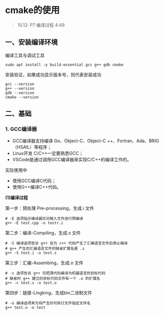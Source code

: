 # cmake的使用
> 10.12: P7 编译过程 4:49
>

## 一、安装编译环境

编译工具与调试工具

```shell
sudo apt install -y build-essential gcc g++ gdb cmake
```

安装验证，如果成功显示版本号，则代表安装成功
```shell
gcc --version
g++ --version
gdb --version
cmake --version
```

## 二、基础

### 1. GCC编译器

- GCC编译器支持编译 Go、Object-C、Object-C ++、Fortran、Ada、BRIG（HSAIL）等程序；
- Linux开发 C/C++一定要熟悉GCC；
- VSCode是通过调用GCC编译器来实现C/C++的编译工作的。

实际使用中
- 使用GCC编译C代码；
- 使用G++编译C++代码。


**(1)编译过程**

第一步：预处理 Pre-processing，生成.i 文件
```shell
# -E 选项指示编译器仅对输入文件进行预编译
g++ -E test.cpp -o testr.i
```

第二步：编译-Compiling，生成.s 文件
```shell
# -S 编译选项告诉 g++ 在为 c++ 代码产生了汇编语言文件后停止编译
# g++ 产生的汇编语言文件的缺省扩展名是 .s
g++ -S test.i -o test.s
```

第三步：汇编-Assembing，生成.o 文件
```shell
# -c 选项告诉 g++ 仅把源代码编译为机器语言的目标代码
# 缺省时 g++ 建立的目标代码文件有一个 .o 的扩展名
g++ -c test.s -o test.o
```

第四步：链接-Lingking，生成bin二进制文件
```shell
# -o 编译选项来为将产生的可执行文件指定文件名
g++ test.o -o test
```